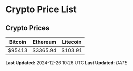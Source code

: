 # Crypto Price List

## Crypto Prices
| Bitcoin | Ethereum | Litecoin |
| ------- | -------- | -------- |
| $95413 | $3365.94 | $103.91 |
**Last Updated:** 2024-12-26 10:26 UTC
**Last Updated:** $DATE$
